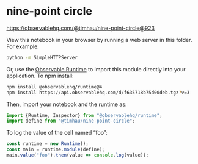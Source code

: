 # nine-point circle

https://observablehq.com/@timhau/nine-point-circle@923

View this notebook in your browser by running a web server in this folder. For
example:

~~~sh
python -m SimpleHTTPServer
~~~

Or, use the [Observable Runtime](https://github.com/observablehq/runtime) to
import this module directly into your application. To npm install:

~~~sh
npm install @observablehq/runtime@4
npm install https://api.observablehq.com/d/f635718b75d00deb.tgz?v=3
~~~

Then, import your notebook and the runtime as:

~~~js
import {Runtime, Inspector} from "@observablehq/runtime";
import define from "@timhau/nine-point-circle";
~~~

To log the value of the cell named “foo”:

~~~js
const runtime = new Runtime();
const main = runtime.module(define);
main.value("foo").then(value => console.log(value));
~~~
